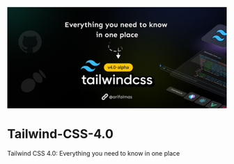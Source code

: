 <img title="" src="tailwindV4-arifalmas.png" alt="Tailwind CSS Banner" >

# Tailwind-CSS-4.0
Tailwind CSS 4.0: Everything you need to know in one place 

